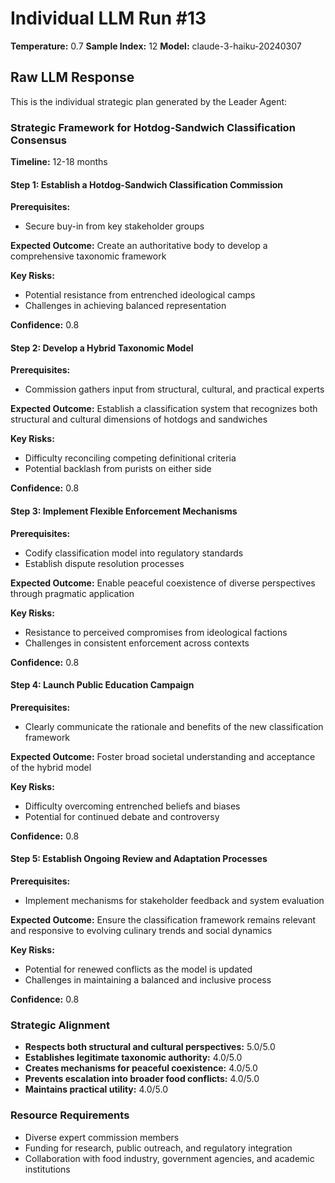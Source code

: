 # Individual LLM Run #13

**Temperature:** 0.7
**Sample Index:** 12
**Model:** claude-3-haiku-20240307

## Raw LLM Response

This is the individual strategic plan generated by the Leader Agent:

### Strategic Framework for Hotdog-Sandwich Classification Consensus

**Timeline:** 12-18 months

#### Step 1: Establish a Hotdog-Sandwich Classification Commission

**Prerequisites:**
- Secure buy-in from key stakeholder groups

**Expected Outcome:** Create an authoritative body to develop a comprehensive taxonomic framework

**Key Risks:**
- Potential resistance from entrenched ideological camps
- Challenges in achieving balanced representation

**Confidence:** 0.8

#### Step 2: Develop a Hybrid Taxonomic Model

**Prerequisites:**
- Commission gathers input from structural, cultural, and practical experts

**Expected Outcome:** Establish a classification system that recognizes both structural and cultural dimensions of hotdogs and sandwiches

**Key Risks:**
- Difficulty reconciling competing definitional criteria
- Potential backlash from purists on either side

**Confidence:** 0.8

#### Step 3: Implement Flexible Enforcement Mechanisms

**Prerequisites:**
- Codify classification model into regulatory standards
- Establish dispute resolution processes

**Expected Outcome:** Enable peaceful coexistence of diverse perspectives through pragmatic application

**Key Risks:**
- Resistance to perceived compromises from ideological factions
- Challenges in consistent enforcement across contexts

**Confidence:** 0.8

#### Step 4: Launch Public Education Campaign

**Prerequisites:**
- Clearly communicate the rationale and benefits of the new classification framework

**Expected Outcome:** Foster broad societal understanding and acceptance of the hybrid model

**Key Risks:**
- Difficulty overcoming entrenched beliefs and biases
- Potential for continued debate and controversy

**Confidence:** 0.8

#### Step 5: Establish Ongoing Review and Adaptation Processes

**Prerequisites:**
- Implement mechanisms for stakeholder feedback and system evaluation

**Expected Outcome:** Ensure the classification framework remains relevant and responsive to evolving culinary trends and social dynamics

**Key Risks:**
- Potential for renewed conflicts as the model is updated
- Challenges in maintaining a balanced and inclusive process

**Confidence:** 0.8

### Strategic Alignment

- **Respects both structural and cultural perspectives:** 5.0/5.0
- **Establishes legitimate taxonomic authority:** 4.0/5.0
- **Creates mechanisms for peaceful coexistence:** 4.0/5.0
- **Prevents escalation into broader food conflicts:** 4.0/5.0
- **Maintains practical utility:** 4.0/5.0

### Resource Requirements

- Diverse expert commission members
- Funding for research, public outreach, and regulatory integration
- Collaboration with food industry, government agencies, and academic institutions

